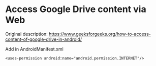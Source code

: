 # Access Google Drive content via Web

Original description: https://www.geeksforgeeks.org/how-to-access-content-of-google-drive-in-android/



Add in AndroidManifest.xml
```plaintext
<uses-permission android:name="android.permission.INTERNET"/>
```